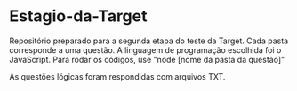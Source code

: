 # Estagio-da-Target

Repositório preparado para a segunda etapa do teste da Target. Cada pasta corresponde a uma questão. A linguagem de programação escolhida foi o JavaScript.
Para rodar os códigos, use "node [nome da pasta da questão]"

As questões lógicas foram respondidas com arquivos TXT.
